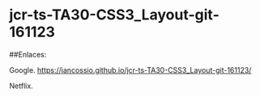 # jcr-ts-TA30-CSS3_Layout-git-161123

##Enlaces:

Google. https://jancossio.github.io/jcr-ts-TA30-CSS3_Layout-git-161123/

Netflix. 
